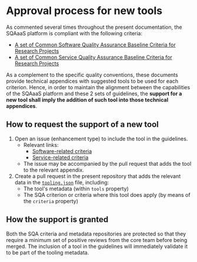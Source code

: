 # Approval process for new tools 
As commented several times throughout the present documentation, the SQAaaS platform is compliant with the following criteria:
- [A set of Common Software Quality Assurance Baseline Criteria for Research Projects](https://indigo-dc.github.io/sqa-baseline/)
- [A set of Common Service Quality Assurance Baseline Criteria for Research Projects](https://eosc-synergy.github.io/service-qa-baseline/)

As a complement to the specific quality conventions, these documents provide technical appendices with suggested tools to be used for each criterion. Hence, in
order to maintain the alignment between the capabilities of the SQAaaS platform and these 2 sets of guidelines, the **support for a new tool shall imply the addition
of such tool into those technical appendices**.

## How to request the support of a new tool
1) Open an issue (enhancement type) to include the tool in the guidelines.
   - Relevant links:
     - [Software-related criteria](https://github.com/indigo-dc/sqa-baseline/issues/new?assignees=orviz&labels=enhancement&template=enhancement-request.md&title=%5BENHANCEMENT%5D)
     - [Service-related criteria](https://github.com/EOSC-synergy/service-qa-baseline/issues/new?assignees=mariojmdavid%2C+orviz&labels=enhancement&template=enhancement-request.md&title=%5BENHANCEMENT%5D)
   - The issue may be accompanied by the pull request that adds the tool to the relevant appendix.
2) Create a pull request in the present repository that adds the relevant data in the [`tooling.json`](../tooling.json) file, including:
   - The tool's metadata (within `tools` property)
   - The SQA criterion or criteria where this tool does apply (by means of the `criteria` property)

## How the support is granted
Both the SQA criteria and metadata repositories are protected so that they require a minimum set of positive reviews from the core team before being merged. The
inclusion of a tool in the guidelines will immediately validate it to be part of the tooling metadata.
